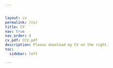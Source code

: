 ```yaml
---


layout: cv
permalink: /cv/
title: CV
nav: true
nav_order: 4
cv_pdf: CCV.pdf
description: Please download my CV on the right.
toc:
  sidebar: left

---
```

